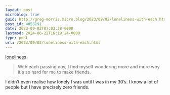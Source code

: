 ```yaml
---
layout: post
microblog: true
guid: http://greg-morris.micro.blog/2023/09/02/loneliness-with-each.html
post_id: 4055191
date: 2023-09-02T07:03:38-0000
lastmod: 2024-06-22T16:19:24-0000
type: post
url: /2023/09/02/loneliness-with-each.html
---
```

[loneliness](https://daydream.bearblog.dev/loneliness/)

> With each passing day, I find myself wondering more and more why it's so hard for me to make friends.

I didn’t even realise how lonely I was until I was in my 30’s. I know a lot of people but I have precisely zero friends. 
